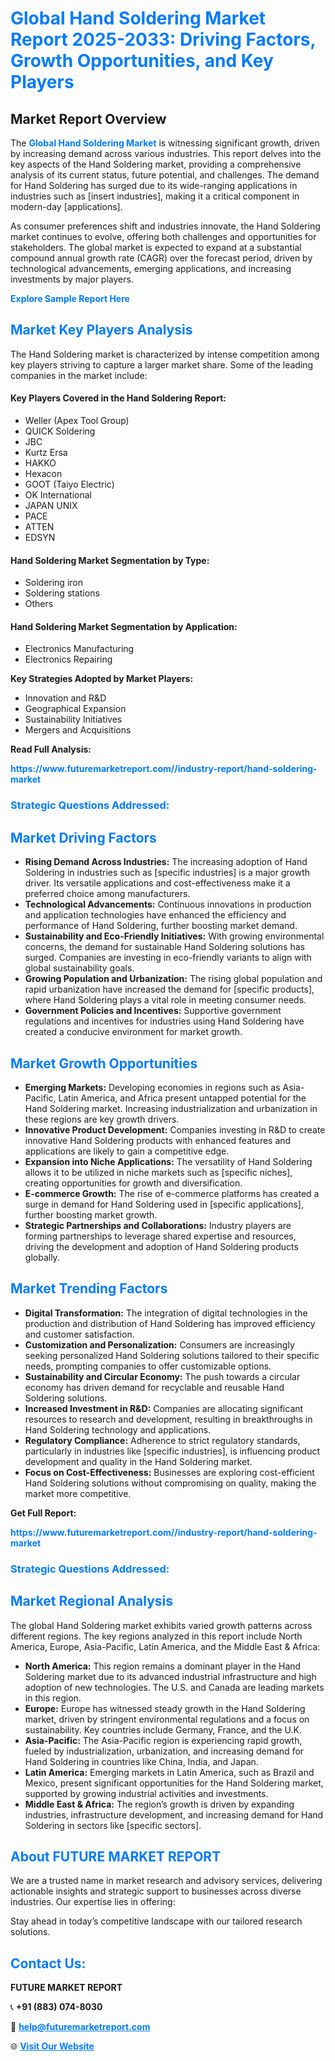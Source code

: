 <h1 style="color: #007BFF;">Global Hand Soldering Market Report 2025-2033: Driving Factors, Growth Opportunities, and Key Players</h1>

<section id="overview">
<h2>Market Report Overview</h2>
<p>The <a href="https://www.futuremarketreport.com//industry-report/hand-soldering-market" style="color: #007BFF; text-decoration: none;"><strong>Global Hand Soldering Market</strong></a> is witnessing significant growth, driven by increasing demand across various industries. This report delves into the key aspects of the Hand Soldering market, providing a comprehensive analysis of its current status, future potential, and challenges. The demand for Hand Soldering has surged due to its wide-ranging applications in industries such as [insert industries], making it a critical component in modern-day [applications].</p>
<p>As consumer preferences shift and industries innovate, the Hand Soldering market continues to evolve, offering both challenges and opportunities for stakeholders. The global market is expected to expand at a substantial compound annual growth rate (CAGR) over the forecast period, driven by technological advancements, emerging applications, and increasing investments by major players.</p>
</section>

<section id="overview">
<p><a href="https://www.futuremarketreport.com//request-sample/reportId=50384" style="color: #007BFF; text-decoration: none;"><strong>Explore Sample Report Here</strong></a></p>
</section>

<section id="key-players">
<h2 style="color: #007BFF;">Market Key Players Analysis</h2>
<p>The Hand Soldering market is characterized by intense competition among key players striving to capture a larger market share. Some of the leading companies in the market include:</p>
<h4>Key Players Covered in the Hand Soldering Report:</h4>
<ul><li>Weller (Apex Tool Group)</li><li>QUICK Soldering</li><li>JBC</li><li>Kurtz Ersa</li><li>HAKKO</li><li>Hexacon</li><li>GOOT (Taiyo Electric)</li><li>OK International</li><li>JAPAN UNIX</li><li>PACE</li><li>ATTEN</li><li>EDSYN</li></ul>
<h4>Hand Soldering Market Segmentation by Type:</h4>
<ul><li>Soldering iron</li><li>Soldering stations</li><li>Others</li></ul>

<h4>Hand Soldering Market Segmentation by Application:</h4>
<ul><li>Electronics Manufacturing</li><li>Electronics Repairing</li></ul>
<p><strong>Key Strategies Adopted by Market Players:</strong></p>
<ul>
<li>Innovation and R&D</li>
<li>Geographical Expansion</li>
<li>Sustainability Initiatives</li>
<li>Mergers and Acquisitions</li>
</ul>
</section>

<section>
<p><strong>Read Full Analysis: </strong></p><a href="https://www.futuremarketreport.com//industry-report/hand-soldering-market" style="color: #007BFF; text-decoration: none;"><strong>https://www.futuremarketreport.com//industry-report/hand-soldering-market</strong></a>
<h3 style="color: #007BFF;">Strategic Questions Addressed:</h3>
</section>

<section id="driving-factors">
<h2 style="color: #007BFF;">Market Driving Factors</h2>
<ul>
<li><strong>Rising Demand Across Industries:</strong> The increasing adoption of Hand Soldering in industries such as [specific industries] is a major growth driver. Its versatile applications and cost-effectiveness make it a preferred choice among manufacturers.</li>
<li><strong>Technological Advancements:</strong> Continuous innovations in production and application technologies have enhanced the efficiency and performance of Hand Soldering, further boosting market demand.</li>
<li><strong>Sustainability and Eco-Friendly Initiatives:</strong> With growing environmental concerns, the demand for sustainable Hand Soldering solutions has surged. Companies are investing in eco-friendly variants to align with global sustainability goals.</li>
<li><strong>Growing Population and Urbanization:</strong> The rising global population and rapid urbanization have increased the demand for [specific products], where Hand Soldering plays a vital role in meeting consumer needs.</li>
<li><strong>Government Policies and Incentives:</strong> Supportive government regulations and incentives for industries using Hand Soldering have created a conducive environment for market growth.</li>
</ul>
</section>

<section id="growth-opportunities">
<h2 style="color: #007BFF;">Market Growth Opportunities</h2>
<ul>
<li><strong>Emerging Markets:</strong> Developing economies in regions such as Asia-Pacific, Latin America, and Africa present untapped potential for the Hand Soldering market. Increasing industrialization and urbanization in these regions are key growth drivers.</li>
<li><strong>Innovative Product Development:</strong> Companies investing in R&D to create innovative Hand Soldering products with enhanced features and applications are likely to gain a competitive edge.</li>
<li><strong>Expansion into Niche Applications:</strong> The versatility of Hand Soldering allows it to be utilized in niche markets such as [specific niches], creating opportunities for growth and diversification.</li>
<li><strong>E-commerce Growth:</strong> The rise of e-commerce platforms has created a surge in demand for Hand Soldering used in [specific applications], further boosting market growth.</li>
<li><strong>Strategic Partnerships and Collaborations:</strong> Industry players are forming partnerships to leverage shared expertise and resources, driving the development and adoption of Hand Soldering products globally.</li>
</ul>
</section>

<section id="trending-factors">
<h2 style="color: #007BFF;">Market Trending Factors</h2>
<ul>
<li><strong>Digital Transformation:</strong> The integration of digital technologies in the production and distribution of Hand Soldering has improved efficiency and customer satisfaction.</li>
<li><strong>Customization and Personalization:</strong> Consumers are increasingly seeking personalized Hand Soldering solutions tailored to their specific needs, prompting companies to offer customizable options.</li>
<li><strong>Sustainability and Circular Economy:</strong> The push towards a circular economy has driven demand for recyclable and reusable Hand Soldering solutions.</li>
<li><strong>Increased Investment in R&D:</strong> Companies are allocating significant resources to research and development, resulting in breakthroughs in Hand Soldering technology and applications.</li>
<li><strong>Regulatory Compliance:</strong> Adherence to strict regulatory standards, particularly in industries like [specific industries], is influencing product development and quality in the Hand Soldering market.</li>
<li><strong>Focus on Cost-Effectiveness:</strong> Businesses are exploring cost-efficient Hand Soldering solutions without compromising on quality, making the market more competitive.</li>
</ul>
</section>

<section>
<p><strong>Get Full Report: </strong></p><a href="https://www.futuremarketreport.com//industry-report/hand-soldering-market" style="color: #007BFF; text-decoration: none;"><strong>https://www.futuremarketreport.com//industry-report/hand-soldering-market</strong></a>
<h3 style="color: #007BFF;">Strategic Questions Addressed:</h3>
</section>


<section id="regional-analysis">
<h2 style="color: #007BFF;">Market Regional Analysis</h2>
<p>The global Hand Soldering market exhibits varied growth patterns across different regions. The key regions analyzed in this report include North America, Europe, Asia-Pacific, Latin America, and the Middle East & Africa:</p>
<ul>
<li><strong>North America:</strong> This region remains a dominant player in the Hand Soldering market due to its advanced industrial infrastructure and high adoption of new technologies. The U.S. and Canada are leading markets in this region.</li>
<li><strong>Europe:</strong> Europe has witnessed steady growth in the Hand Soldering market, driven by stringent environmental regulations and a focus on sustainability. Key countries include Germany, France, and the U.K.</li>
<li><strong>Asia-Pacific:</strong> The Asia-Pacific region is experiencing rapid growth, fueled by industrialization, urbanization, and increasing demand for Hand Soldering in countries like China, India, and Japan.</li>
<li><strong>Latin America:</strong> Emerging markets in Latin America, such as Brazil and Mexico, present significant opportunities for the Hand Soldering market, supported by growing industrial activities and investments.</li>
<li><strong>Middle East & Africa:</strong> The region’s growth is driven by expanding industries, infrastructure development, and increasing demand for Hand Soldering in sectors like [specific sectors].</li>
</ul>
</section>

<footer>
<h2 style="color: #007BFF;">About FUTURE MARKET REPORT</h2>
<p>We are a trusted name in market research and advisory services, delivering actionable insights and strategic support to businesses across diverse industries. Our expertise lies in offering:</p>

<p>Stay ahead in today’s competitive landscape with our tailored research solutions.</p>

<h2 style="color: #007BFF;">Contact Us:</h2>
<p><strong>FUTURE MARKET REPORT</strong></p>
<p>📞 <strong>+91 (883) 074-8030</strong></p>
<p>📧 <strong><a href="mailto:help@futuremarketreport.com" style="color: #007BFF;">help@futuremarketreport.com</a></strong></p>
<p>🌐 <strong><a href="https://www.futuremarketreport.com/" style="color: #007BFF;">Visit Our Website</a></strong></p>
</footer>